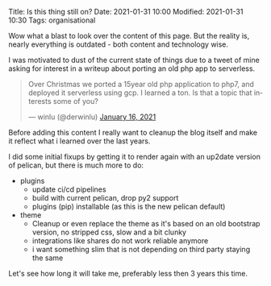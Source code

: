 Title: Is this thing still on?
Date: 2021-01-31 10:00
Modified: 2021-01-31 10:30
Tags: organisational


Wow what a blast to look over the content of this page.
But the reality is, nearly everything is outdated - both content and technology wise.

I was motivated to dust of the current state of things due to a tweet of mine
asking for interest in a writeup about porting an old php app to serverless.

<blockquote class="twitter-tweet"><p lang="en" dir="ltr">Over Christmas we ported a 15year old php application to php7, and deployed it serverless using gcp. I learned a ton. Is that a topic that interests some of you?</p>&mdash; winlu (@derwinlu) <a href="https://twitter.com/derwinlu/status/1350348263686369280?ref_src=twsrc%5Etfw">January 16, 2021</a></blockquote> <script async src="https://platform.twitter.com/widgets.js" charset="utf-8"></script>

Before adding this content I really want to cleanup the blog itself
and make it reflect what i learned over the last years.

I did some initial fixups by getting it to render again with an up2date version of pelican, but there is much more to do:

* plugins
    * update ci/cd pipelines
    * build with current pelican, drop py2 support
    * plugins (pip) installable (as this is the new pelican default)
* theme
    * Cleanup or even replace the theme as it's based on an old bootstrap version, no stripped css, slow and a bit clunky
    * integrations like shares do not work reliable anymore
    * i want something slim that is not depending on third party staying the same

Let's see how long it will take me, preferably less then 3 years this time.